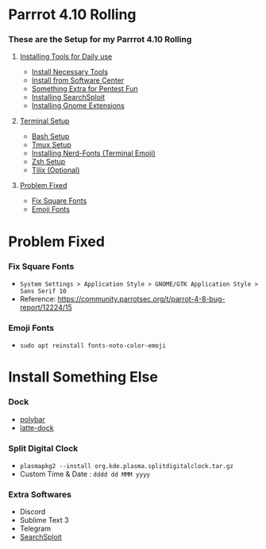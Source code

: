 # Parrrot 4.10 Rolling
### These are the Setup for my Parrrot 4.10 Rolling

1. [Installing Tools for Daily use](#Installing-Tools-for-Daily-Use)
    - [Install Necessary Tools](#Install-Necessary-Tools)
    - [Install from Software Center](#Install-from-Software-Center)
    - [Something Extra for Pentest Fun](#Something-Extra-for-Pentest-Fun)
    - [Installing SearchSploit](#Installing-SearchSploit)
    - [Installing Gnome Extensions](#Installing-Gnome-Extensions)

2. [Terminal Setup](#Terminal-Setup)
    - [Bash Setup](#Bash-Setup)
    - [Tmux Setup](#Tmux-Setup)
    - [Installing Nerd-Fonts (Terminal Emoji)](#Installing-Nerd-Fonts)
    - [Zsh Setup](#Zsh-Setup)
    - [Tilix (Optional)](#tilix)
    
3. [Problem Fixed](#Problem-Fixed)
    - [Fix Square Fonts](#Fix-Square-Fonts)
    - [Emoji Fonts](#Emoji-Fonts)



# Problem Fixed 

### Fix Square Fonts
- `System Settings > Application Style > GNOME/GTK Application Style > Sans Serif 10`
- Reference: https://community.parrotsec.org/t/parrot-4-8-bug-report/12224/15  

### Emoji Fonts
- `sudo apt reinstall fonts-noto-color-emoji`

# Install Something Else

### Dock
- [polybar](https://github.com/polybar/polybar)  
- [latte-dock](https://github.com/KDE/latte-dock)  

### Split Digital Clock
- `plasmapkg2 --install org.kde.plasma.splitdigitalclock.tar.gz`
- Custom Time & Date : `dddd dd MMM yyyy`

### Extra Softwares
- Discord
- Sublime Text 3
- Telegram
- [SearchSploit](https://github.com/offensive-security/exploitdb)  
